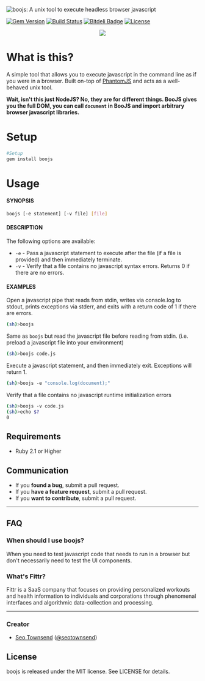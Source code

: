 ![boojs: A unix tool to execute headless browser javascript](https://raw.githubusercontent.com/sotownsend/boojs/master/logo.png)

[![Gem Version](https://badge.fury.io/rb/BooJS.svg)](http://badge.fury.io/rb/boojs)
[![Build Status](https://travis-ci.org/sotownsend/BooJS.svg?branch=master)](https://travis-ci.org/sotownsend/boojs)
[![Bitdeli Badge](https://d2weczhvl823v0.cloudfront.net/sotownsend/BooJS/trend.png)](https://bitdeli.com/free "Bitdeli Badge")
[![License](http://img.shields.io/badge/license-MIT-green.svg?style=flat)](https://github.com/sotownsend/BooJS/blob/master/LICENSE)

<p align="center">
  <img src="https://raw.githubusercontent.com/sotownsend/boojs/master/usage.gif" />
</p>

# What is this?
A simple tool that allows you to execute javascript in the command line as if you were in a browser. Built on-top of [PhantomJS](http://phantomjs.org/) and
acts as a well-behaved unix tool.

**Wait, isn't this just NodeJS? No, they are for different things. BooJS gives you the full DOM, you can call `document` in BooJS and import arbitrary browser javascript libraries.**

# Setup
```sh
#Setup
gem install boojs
```

# Usage
#### SYNOPSIS
```sh
boojs [-e statement] [-v file] [file]
```

#### DESCRIPTION
The following options are available:
 * `-e` - Pass a javascript statement to execute after the file (if a file is provided) and then immediately terminate.
 * `-v` - Verify that a file contains no javascript syntax errors. Returns 0 if there are no errors.

#### EXAMPLES
Open a javascript pipe that reads from stdin, writes via console.log to stdout, prints exceptions via stderr, and exits with a return code of 1 if there are errors.
```sh
(sh)>boojs
```

Same as `boojs` but read the javascript file before reading from stdin.  (i.e. preload a javascript file into your environment)
```sh
(sh)>boojs code.js
```

Execute a javascript statement, and then immediately exit. Exceptions will return 1.
```sh
(sh)>boojs -e "console.log(document);"
```

Verify that a file contains no javascript runtime initialization errors
```sh
(sh)>boojs -v code.js
(sh)>echo $?
0
```

## Requirements

- Ruby 2.1 or Higher

## Communication

- If you **found a bug**, submit a pull request.
- If you **have a feature request**, submit a pull request.
- If you **want to contribute**, submit a pull request.

---

## FAQ

### When should I use boojs?

When you need to test javascript code that needs to run in a browser but don't necessarily need to test the UI components.

### What's Fittr?

Fittr is a SaaS company that focuses on providing personalized workouts and health information to individuals and corporations through phenomenal interfaces and algorithmic data-collection and processing.

* * *

### Creator

- [Seo Townsend](http://github.com/sotownsend) ([@seotownsend](https://twitter.com/seotownsend))

## License

boojs is released under the MIT license. See LICENSE for details.
